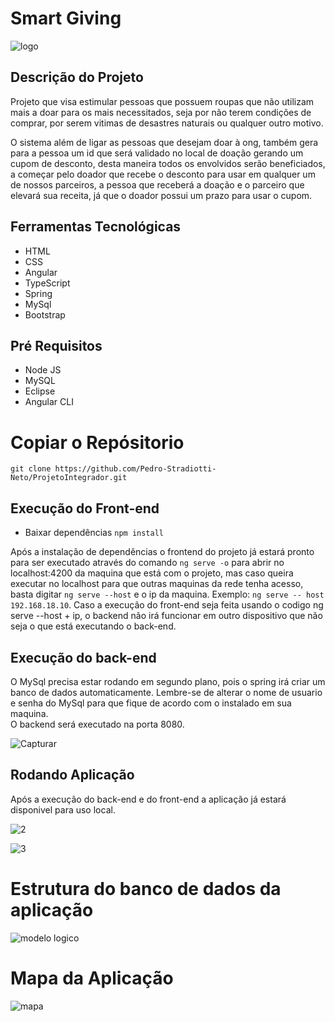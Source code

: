 # Smart Giving 
![logo](https://user-images.githubusercontent.com/58611826/86011982-c7e3ad80-b9f3-11ea-831d-93d4bd12ed58.png)

## Descrição do Projeto

Projeto que visa estimular pessoas que possuem roupas que não utilizam mais a doar para os mais necessitados, seja por não terem condições de comprar, por serem vitimas de desastres naturais ou qualquer outro motivo.

O sistema além de ligar as pessoas que desejam doar à ong, também gera para a pessoa um id que será validado no local de doação gerando um  cupom de desconto, desta maneira todos os envolvidos serão beneficiados, a começar pelo doador que recebe o desconto para usar em qualquer um de nossos parceiros, a pessoa que receberá a doação e o parceiro que elevará sua receita, já que o doador possui um prazo para usar o cupom.

## Ferramentas Tecnológicas

* HTML
* CSS
* Angular
* TypeScript
* Spring
* MySql
* Bootstrap



## Pré Requisitos

* Node JS
* MySQL
* Eclipse
* Angular CLI

# Copiar o Repósitorio
`git clone https://github.com/Pedro-Stradiotti-Neto/ProjetoIntegrador.git`

## Execução do Front-end

* Baixar dependências
`npm install`

Após a instalação de dependências o frontend do projeto já estará pronto para ser executado através do comando `ng serve -o` para abrir no localhost:4200 da maquina que está com o projeto, mas caso queira executar no localhost para que outras maquinas da rede tenha acesso, basta digitar `ng serve --host` e o ip da maquina.
Exemplo: `ng serve -- host 192.168.18.10`.
Caso a execução do front-end seja feita usando o codigo ng serve --host + ip, o backend não irá funcionar em outro dispositivo que não seja o que está executando o back-end.

## Execução do back-end
O MySql precisa estar rodando em segundo plano, pois o spring irá criar um banco de dados automaticamente.
Lembre-se de alterar o nome de usuario e senha do MySql para que fique de acordo com o instalado em sua maquina.<br/>
O backend será executado na porta 8080.

![Capturar](https://user-images.githubusercontent.com/58611826/86015669-3f1b4080-b9f8-11ea-9c96-940eeb850d0d.JPG)

## Rodando Aplicação

Após a execução do back-end e do front-end a aplicação já estará disponivel para uso local.

![2](https://user-images.githubusercontent.com/58611826/86013836-f793b500-b9f5-11ea-9435-393719ed0936.JPG)


![3](https://user-images.githubusercontent.com/58611826/86014316-8d2f4480-b9f6-11ea-887f-ed193f3413ab.JPG)






# Estrutura do banco de dados da aplicação
![modelo logico](https://user-images.githubusercontent.com/58611826/86013102-28271f00-b9f5-11ea-8698-21eabacac06d.jpeg)


# Mapa da Aplicação

![mapa](https://user-images.githubusercontent.com/58611826/86023389-ff595680-ba01-11ea-83e8-f7609d6e691b.jpeg)













